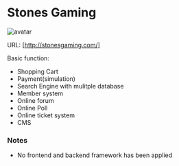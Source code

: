 # Stones Gaming

![avatar](http://upload.lsforum.net/users/public/l25275ssg229.png)

URL: [http://stonesgaming.com/]

Basic function:

 * Shopping Cart
 * Payment(simulation)
 * Search Engine with mulitple database
 * Member system
 * Online forum
 * Online Poll
 * Online ticket system
 * CMS
 
 ### Notes
 
 * No frontend and backend framework has been applied
